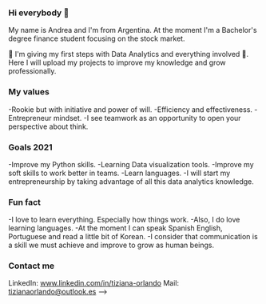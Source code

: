 ### Hi everybody 👋

My name is Andrea and I'm from Argentina. At the moment I'm a Bachelor's degree finance student focusing on the stock market. 

🐾 I'm giving my first steps with Data Analytics and everything involved 🐾. 
Here I will upload my projects to improve my knowledge and grow professionally. 

### My values

-Rookie but with initiative and power of will.
-Efficiency and effectiveness.
-Entrepreneur mindset. 
-I see teamwork as an opportunity to open your perspective about think.

### Goals 2021

-Improve my Python skills.
-Learning Data visualization tools. 
-Improve my soft skills to work better in teams.
-Learn languages. 
-I will start my entrepreneurship by taking advantage of all this data analytics knowledge.


### Fun fact
-I love to learn everything. Especially how things work. 
-Also, I do love learning languages.
-At the moment I can speak Spanish English, Portuguese and read a little bit of Korean. 
-I consider that communication is a skill we must achieve and improve to grow as human beings. 

### Contact me

LinkedIn: www.linkedin.com/in/tiziana-orlando
Mail: tizianaorlando@outlook.es
-->
